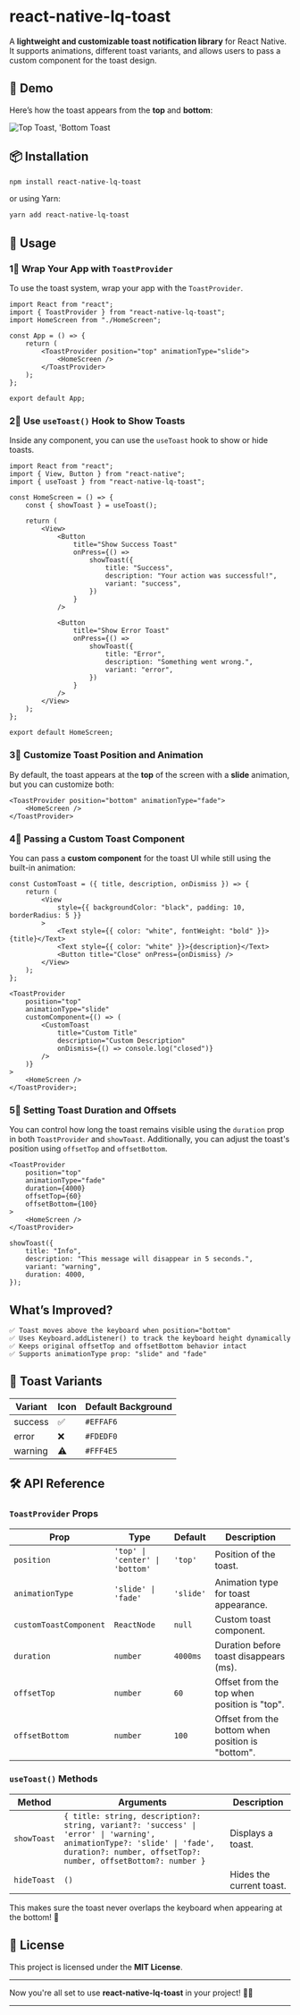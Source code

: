 # react-native-lq-toast

A **lightweight and customizable toast notification library** for React Native. It supports animations, different toast variants, and allows users to pass a custom component for the toast design.

## 🎥 Demo

Here’s how the toast appears from the **top** and **bottom**:

![Top Toast, 'Bottom Toast](https://res.cloudinary.com/iyiola/image/upload/v1740322607/Screen_Recording_2025-02-23_at_15.33.30_1_me8ra4.gif)

## 📦 Installation

```sh
npm install react-native-lq-toast
```

or using Yarn:

```sh
yarn add react-native-lq-toast
```

## 🚀 Usage

### **1⃣ Wrap Your App with `ToastProvider`**

To use the toast system, wrap your app with the `ToastProvider`.

```tsx
import React from "react";
import { ToastProvider } from "react-native-lq-toast";
import HomeScreen from "./HomeScreen";

const App = () => {
    return (
        <ToastProvider position="top" animationType="slide">
            <HomeScreen />
        </ToastProvider>
    );
};

export default App;
```

### **2⃣ Use `useToast()` Hook to Show Toasts**

Inside any component, you can use the `useToast` hook to show or hide toasts.

```tsx
import React from "react";
import { View, Button } from "react-native";
import { useToast } from "react-native-lq-toast";

const HomeScreen = () => {
    const { showToast } = useToast();

    return (
        <View>
            <Button
                title="Show Success Toast"
                onPress={() =>
                    showToast({
                        title: "Success",
                        description: "Your action was successful!",
                        variant: "success",
                    })
                }
            />

            <Button
                title="Show Error Toast"
                onPress={() =>
                    showToast({
                        title: "Error",
                        description: "Something went wrong.",
                        variant: "error",
                    })
                }
            />
        </View>
    );
};

export default HomeScreen;
```

### **3⃣ Customize Toast Position and Animation**

By default, the toast appears at the **top** of the screen with a **slide** animation, but you can customize both:

```tsx
<ToastProvider position="bottom" animationType="fade">
    <HomeScreen />
</ToastProvider>
```

### **4⃣ Passing a Custom Toast Component**

You can pass a **custom component** for the toast UI while still using the built-in animation:

```tsx
const CustomToast = ({ title, description, onDismiss }) => {
    return (
        <View
            style={{ backgroundColor: "black", padding: 10, borderRadius: 5 }}
        >
            <Text style={{ color: "white", fontWeight: "bold" }}>{title}</Text>
            <Text style={{ color: "white" }}>{description}</Text>
            <Button title="Close" onPress={onDismiss} />
        </View>
    );
};

<ToastProvider
    position="top"
    animationType="slide"
    customComponent={() => (
        <CustomToast
            title="Custom Title"
            description="Custom Description"
            onDismiss={() => console.log("closed")}
        />
    )}
>
    <HomeScreen />
</ToastProvider>;
```

### **5⃣ Setting Toast Duration and Offsets**

You can control how long the toast remains visible using the `duration` prop in both `ToastProvider` and `showToast`.
Additionally, you can adjust the toast's position using `offsetTop` and `offsetBottom`.

```tsx
<ToastProvider
    position="top"
    animationType="fade"
    duration={4000}
    offsetTop={60}
    offsetBottom={100}
>
    <HomeScreen />
</ToastProvider>
```

```tsx
showToast({
    title: "Info",
    description: "This message will disappear in 5 seconds.",
    variant: "warning",
    duration: 4000,
});
```

## What’s Improved?

```
✅ Toast moves above the keyboard when position="bottom"
✅ Uses Keyboard.addListener() to track the keyboard height dynamically
✅ Keeps original offsetTop and offsetBottom behavior intact
✅ Supports animationType prop: "slide" and "fade"
```

## 🎨 Toast Variants

| Variant | Icon | Default Background |
| ------- | ---- | ------------------ |
| success | ✅   | `#EFFAF6`          |
| error   | ❌   | `#FDEDF0`          |
| warning | ⚠️   | `#FFF4E5`          |

## 🛠 API Reference

### **`ToastProvider` Props**

| Prop                   | Type                            | Default   | Description                                       |
| ---------------------- | ------------------------------- | --------- | ------------------------------------------------- |
| `position`             | `'top' \| 'center' \| 'bottom'` | `'top'`   | Position of the toast.                            |
| `animationType`        | `'slide' \| 'fade'`             | `'slide'` | Animation type for toast appearance.              |
| `customToastComponent` | `ReactNode`                     | `null`    | Custom toast component.                           |
| `duration`             | `number`                        | `4000ms`  | Duration before toast disappears (ms).            |
| `offsetTop`            | `number`                        | `60`      | Offset from the top when position is "top".       |
| `offsetBottom`         | `number`                        | `100`     | Offset from the bottom when position is "bottom". |

### **`useToast()` Methods**

| Method      | Arguments                                                                                                                                                                               | Description              |
| ----------- | --------------------------------------------------------------------------------------------------------------------------------------------------------------------------------------- | ------------------------ |
| `showToast` | `{ title: string, description?: string, variant?: 'success' \| 'error' \| 'warning', animationType?: 'slide' \| 'fade', duration?: number, offsetTop?: number, offsetBottom?: number }` | Displays a toast.        |
| `hideToast` | `()`                                                                                                                                                                                    | Hides the current toast. |

This makes sure the toast never overlaps the keyboard when appearing at the bottom! 🚀

## 📝 License

This project is licensed under the **MIT License**.

---

Now you're all set to use **react-native-lq-toast** in your project! 🚀🔥

---

